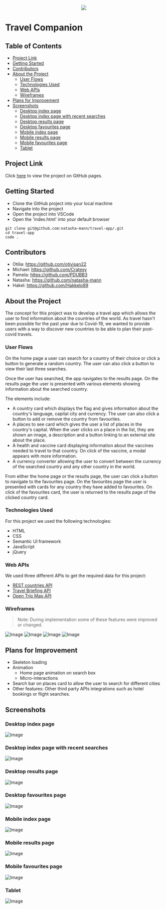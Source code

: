 <div style="text-align:center"><a href="https://natasha-mann.github.io/travel-app/"><img src="./assets/favicon/apple-touch-icon.png"/></a></div>

<h1>Travel Companion</h1>

<h2> Table of Contents </h2>

- [Project Link](#project-link)
- [Getting Started](#getting-started)
- [Contributors](#contributors)
- [About the Project](#about-the-project)
  - [User Flows](#user-flows)
  - [Technologies Used](#technologies-used)
  - [Web APIs](#web-apis)
  - [Wireframes](#wireframes)
- [Plans for Improvement](#plans-for-improvement)
- [Screenshots](#screenshots)
  - [Desktop index page](#desktop-index-page)
  - [Desktop index page with recent searches](#desktop-index-page-with-recent-searches)
  - [Desktop results page](#desktop-results-page)
  - [Desktop favourites page](#desktop-favourites-page)
  - [Mobile index page](#mobile-index-page)
  - [Mobile results page](#mobile-results-page)
  - [Mobile favourites page](#mobile-favourites-page)
  - [Tablet](#tablet)

## Project Link

Click [here](https://natasha-mann.github.io/travel-app/) to view the project on GitHub pages.

## Getting Started

- Clone the GitHub project into your local machine
- Navigate into the project
- Open the project into VSCode
- Open the 'index.html' into your default browser

```
git clone git@github.com:natasha-mann/travel-app/.git
cd travel-app
code .
```

## Contributors

- Otilia: https://github.com/otivisan22
- Michael: https://github.com/Cratesy
- Pamela: https://github.com/PDUBB3
- Natasha: https://github.com/natasha-mann
- Hakel: https://github.com/Hakkelo89

## About the Project

The concept for this project was to develop a travel app which allows the user to find information about the countries of the world. As travel hasn't been possible for the past year due to Covid-19, we wanted to provide users with a way to discover new countries to be able to plan their post-covid travels.

### User Flows

On the home page a user can search for a country of their choice or click a button to generate a random country. The user can also click a button to view their last three searches.

Once the user has searched, the app navigates to the results page. On the results page the user is presented with various elements showing information about the searched country.

The elements include:

- A country card which displays the flag and gives information about the country's language, capital city and currency. The user can also click a button to add or remove the country from favourites.
- A places to see card which gives the user a list of places in the country's capital. When the user clicks on a place in the list, they are shown an image, a description and a button linking to an external site about the place.
- A health and vaccine card displaying information about the vaccines needed to travel to that country. On click of the vaccine, a modal appears with more information.
- A currency converter allowing the user to convert between the currency of the searched country and any other country in the world.

From either the home page or the results page, the user can click a button to navigate to the favourites page. On the favourites page the user is presented with cards for any country they have added to favourites. On click of the favourites card, the user is returned to the results page of the clicked country card.

### Technologies Used

For this project we used the following technologies:

- HTML
- CSS
- Semantic UI framework
- JavaScript
- jQuery

### Web APIs

We used three different APIs to get the required data for this project:

- [REST countries API](https://restcountries.eu/)
- [Travel Briefing API](https://travelbriefing.org/api)
- [Open Trip Map API](https://opentripmap.io/docs)

### Wireframes

> Note:
> During implementation some of these features were improved or changed.

![Image](./assets/screenshots/wireframe1.png)
![Image](./assets/screenshots/wireframe2.png)
![Image](./assets/screenshots/wireframe3.png)
![Image](./assets/screenshots/wireframe4.png)

## Plans for Improvement

- Skeleton loading
- Animation
  - Home page animation on search box
  - Micro-interactions
- Search bar on places card to allow the user to search for different cities
- Other features: Other third party APIs integrations such as hotel bookings or flight searches.

## Screenshots

### Desktop index page

![Image](./assets/screenshots/desktop1.png)

### Desktop index page with recent searches

![Image](./assets/screenshots/desktop2.png)

### Desktop results page

![Image](./assets/screenshots/desktop3.png)

### Desktop favourites page

![Image](./assets/screenshots/desktop4.png)

### Mobile index page

![Image](./assets/screenshots/mobile1.png)

### Mobile results page

![Image](./assets/screenshots/mobile2.png)

### Mobile favourites page

![Image](./assets/screenshots/mobile3.png)

### Tablet

![Image](./assets/screenshots/tablet.png)

```

```
